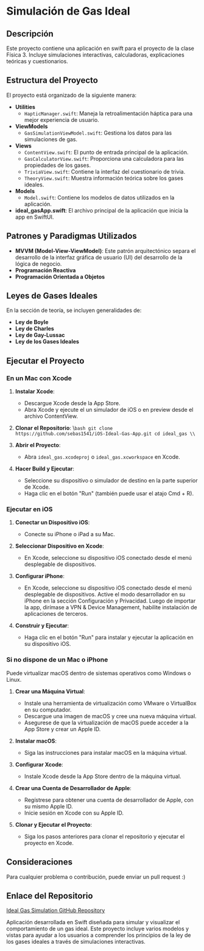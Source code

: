 
# Simulación de Gas Ideal

## Descripción

Este proyecto contiene una aplicación en swift para el proyecto de la clase Física 3. Incluye simulaciones interactivas, calculadoras, explicaciones teóricas y cuestionarios.

## Estructura del Proyecto

El proyecto está organizado de la siguiente manera:

- **Utilities**
  - `HapticManager.swift`: Maneja la retroalimentación háptica para una mejor experiencia de usuario.
- **ViewModels**
  - `GasSimulationViewModel.swift`: Gestiona los datos para las simulaciones de gas.
- **Views**
  - `ContentView.swift`: El punto de entrada principal de la aplicación.
  - `GasCalculatorView.swift`: Proporciona una calculadora para las propiedades de los gases.
  - `TriviaView.swift`: Contiene la interfaz del cuestionario de trivia.
  - `TheoryView.swift`: Muestra información teórica sobre los gases ideales.
- **Models**
  - `Model.swift`: Contiene los modelos de datos utilizados en la aplicación.
- **ideal_gasApp.swift**: El archivo principal de la aplicación que inicia la app en SwiftUI.

## Patrones y Paradigmas Utilizados

- **MVVM (Model-View-ViewModel)**: Este patrón arquitectónico separa el desarrollo de la interfaz gráfica de usuario (UI) del desarrollo de la lógica de negocio.
- **Programación Reactiva**
- **Programación Orientada a Objetos**

## Leyes de Gases Ideales

En la sección de teoría, se incluyen generalidades de:

- **Ley de Boyle**
- **Ley de Charles**
- **Ley de Gay-Lussac**
- **Ley de los Gases Ideales**

## Ejecutar el Proyecto

### En un Mac con Xcode

1. **Instalar Xcode**:
   - Descargue Xcode desde la App Store.
   - Abra Xcode y ejecute el un simulador de iOS o en preview desde el archivo ContentView.

2. **Clonar el Repositorio**:
   \\`bash
   git clone https://github.com/sebas1541/iOS-Ideal-Gas-App.git
   cd ideal_gas
   \\`

3. **Abrir el Proyecto**:
   - Abra `ideal_gas.xcodeproj` o `ideal_gas.xcworkspace` en Xcode.

4. **Hacer Build y Ejecutar**:
   - Seleccione su dispositivo o simulador de destino en la parte superior de Xcode.
   - Haga clic en el botón "Run" (también puede usar el atajo Cmd + R).

### Ejecutar en iOS

1. **Conectar un Dispositivo iOS**:
   - Conecte su iPhone o iPad a su Mac.

2. **Seleccionar Dispositivo en Xcode**:
   - En Xcode, seleccione su dispositivo iOS conectado desde el menú desplegable de dispositivos.

3. **Configurar iPhone**:
   - En Xcode, seleccione su dispositivo iOS conectado desde el menú desplegable de dispositivos. Active el modo desarrollador en su iPhone en la sección Configuración y Privacidad. Luego de importar la app, dirímase a VPN & Device Management, habilite instalación de aplicaciones de terceros.

4. **Construir y Ejecutar**:
   - Haga clic en el botón "Run" para instalar y ejecutar la aplicación en su dispositivo iOS.

### Si no dispone de un Mac o iPhone

Puede virtualizar macOS dentro de sistemas operativos como Windows o Linux.

1. **Crear una Máquina Virtual**:
   - Instale una herramienta de virtualización como VMware o VirtualBox en su computador.
   - Descargue una imagen de macOS y cree una nueva máquina virtual.
   - Asegurese de que la virtualización de macOS puede acceder a la App Store y crear un Apple ID.

2. **Instalar macOS**:
   - Siga las instrucciones para instalar macOS en la máquina virtual.

3. **Configurar Xcode**:
   - Instale Xcode desde la App Store dentro de la máquina virtual.

4. **Crear una Cuenta de Desarrollador de Apple**:
   - Regístrese para obtener una cuenta de desarrollador de Apple, con su mismo Apple ID.
   - Inicie sesión en Xcode con su Apple ID.

5. **Clonar y Ejecutar el Proyecto**:
   - Siga los pasos anteriores para clonar el repositorio y ejecutar el proyecto en Xcode.

## Consideraciones

Para cualquier problema o contribución, puede enviar un pull request :)

## Enlace del Repositorio

[Ideal Gas Simulation GitHub Repository](https://github.com/sebas1541/iOS-Ideal-Gas-App)

Aplicación desarrollada en Swift diseñada para simular y visualizar el comportamiento de un gas ideal. Este proyecto incluye varios modelos y vistas para ayudar a los usuarios a comprender los principios de la ley de los gases ideales a través de simulaciones interactivas.
